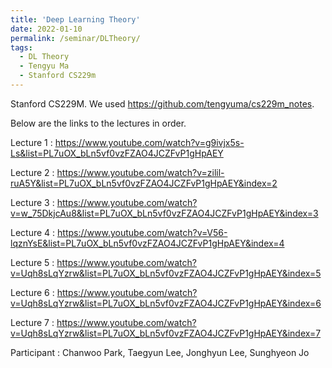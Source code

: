 ```yaml
---
title: 'Deep Learning Theory'
date: 2022-01-10
permalink: /seminar/DLTheory/
tags:
  - DL Theory
  - Tengyu Ma
  - Stanford CS229m
---
```


Stanford CS229M. We used https://github.com/tengyuma/cs229m_notes. 

Below are the links to the lectures in order.

Lecture 1 : https://www.youtube.com/watch?v=g9ivjx5s-Ls&list=PL7uOX_bLn5vf0vzFZAO4JCZFvP1gHpAEY

Lecture 2 : https://www.youtube.com/watch?v=zilil-ruA5Y&list=PL7uOX_bLn5vf0vzFZAO4JCZFvP1gHpAEY&index=2

Lecture 3 : https://www.youtube.com/watch?v=w_75DkjcAu8&list=PL7uOX_bLn5vf0vzFZAO4JCZFvP1gHpAEY&index=3

Lecture 4 : https://www.youtube.com/watch?v=V56-lqznYsE&list=PL7uOX_bLn5vf0vzFZAO4JCZFvP1gHpAEY&index=4

Lecture 5 : https://www.youtube.com/watch?v=Uqh8sLqYzrw&list=PL7uOX_bLn5vf0vzFZAO4JCZFvP1gHpAEY&index=5 

Lecture 6 : https://www.youtube.com/watch?v=Uqh8sLqYzrw&list=PL7uOX_bLn5vf0vzFZAO4JCZFvP1gHpAEY&index=6

Lecture 7 : https://www.youtube.com/watch?v=Uqh8sLqYzrw&list=PL7uOX_bLn5vf0vzFZAO4JCZFvP1gHpAEY&index=7 

Participant : Chanwoo Park, Taegyun Lee, Jonghyun Lee, Sunghyeon Jo
